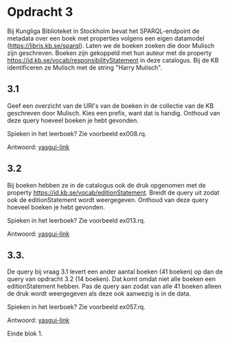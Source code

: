 # Opdracht 3
Bij Kungliga Biblioteket in Stockholm bevat het SPARQL-endpoint de metadata over een boek met properties volgens een eigen datamodel (https://libris.kb.se/sparql). Laten we de boeken zoeken die door Mulisch zijn geschreven. Boeken zijn gekoppeld met hun auteur met de property https://id.kb.se/vocab/responsibilityStatement in deze catalogus. Bij de KB identificeren ze Mulisch met de string "Harry Mulisch".

## 3.1 
Geef een overzicht van de URI's van de boeken in de collectie van de KB geschreven door Mulisch.  Kies een prefix, want dat is handig. Onthoud van deze query hoeveel boeken je hebt gevonden.

Spieken in het leerboek? Zie voorbeeld ex008.rq.

Antwoord: [yasgui-link](https://api.triplydb.com/s/E1OqficKQ)

## 3.2
Bij boeken hebben ze in de catalogus ook de druk opgenomen met de property <https://id.kb.se/vocab/editionStatement>. Breidt de query uit zodat ook de editionStatement wordt weergegeven. Onthoud van deze query hoeveel boeken je hebt gevonden.

Spieken in het leerboek? Zie voorbeeld ex013.rq.

Antwoord: [yasgui-link](https://api.triplydb.com/s/klnLke6Lt)

## 3.3. 
De query bij vraag 3.1 levert een ander aantal boeken (41 boeken) op dan de query van opdracht 3.2 (14 boeken). Dat komt omdat niet alle boeken een editionStatement hebben. Pas de query aan zodat van alle 41 boeken alleen de druk wordt weergegeven als deze ook aanwezig is in de data.

Spieken in het leerboek? Zie voorbeeld ex057.rq.

Antwoord: [yasgui-link](https://api.triplydb.com/s/DiCCubZuY)

Einde blok 1.
